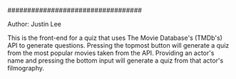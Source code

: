##################################

Author: Justin Lee

This is the front-end for a quiz that uses The Movie Database's (TMDb's) API to generate questions.
Pressing the topmost button will generate a quiz from the most popular movies taken from the API.
Providing an actor's name and pressing the bottom input will generate a quiz from that actor's filmography.